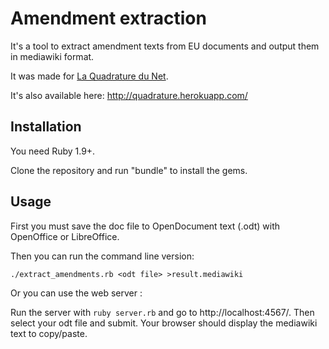 Amendment extraction
====================

It's a tool to extract amendment texts from EU documents and output them in mediawiki format.

It was made for [La Quadrature du Net](http://www.laquadrature.net/).

It's also available here: http://quadrature.herokuapp.com/

Installation
------------

You need Ruby 1.9+.

Clone the repository and run "bundle" to install the gems.

Usage
-----

First you must save the doc file to OpenDocument text (.odt) with OpenOffice or LibreOffice.

Then you can run the command line version:

    ./extract_amendments.rb <odt file> >result.mediawiki


Or you can use the web server :

Run the server with `ruby server.rb` and go to http://localhost:4567/. Then select your odt file and submit. Your browser should display the mediawiki text to copy/paste.

